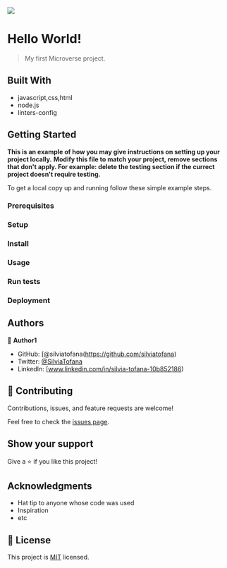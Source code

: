 ![](https://img.shields.io/badge/Microverse-blueviolet)

# Hello World!

> My first Microverse project.


## Built With

- javascript,css,html
- node.js
- linters-config




## Getting Started

**This is an example of how you may give instructions on setting up your project locally.**
**Modify this file to match your project, remove sections that don't apply. For example: delete the testing section if the currect project doesn't require testing.**


To get a local copy up and running follow these simple example steps.

### Prerequisites

### Setup

### Install

### Usage

### Run tests

### Deployment



## Authors

👤 **Author1**

- GitHub: [@silviatofana(https://github.com/silviatofana)
- Twitter: [@SilviaTofana](https://twitter.com/SilviaTofana)
- LinkedIn: [www.linkedin.com/in/silvia-tofana-10b852186)



## 🤝 Contributing

Contributions, issues, and feature requests are welcome!

Feel free to check the [issues page](../../issues/).

## Show your support

Give a ⭐️ if you like this project!

## Acknowledgments

- Hat tip to anyone whose code was used
- Inspiration
- etc

## 📝 License

This project is [MIT](./MIT.md) licensed.
